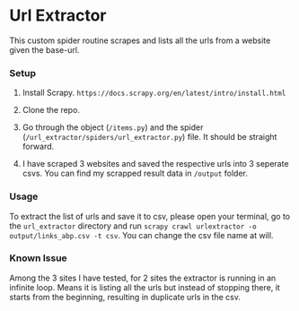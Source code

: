 # Url Extractor

This custom spider routine scrapes and lists all the urls from a website given the base-url.

### Setup

1. Install Scrapy. `https://docs.scrapy.org/en/latest/intro/install.html`

2. Clone the repo.

3. Go through the object (`/items.py`) and the spider (`/url_extractor/spiders/url_extractor.py`) file. It should be straight forward.

4. I have scraped 3 websites and saved the respective urls into 3 seperate csvs. You can find my scrapped result data in `/output` folder.

### Usage

To extract the list of urls and save it to csv, please open your terminal, go to the `url_extractor` directory and run `scrapy crawl urlextractor -o output/links_abp.csv -t csv`. You can change the csv file name at will.

### Known Issue

Among the 3 sites I have tested, for 2 sites the extractor is running in an infinite loop. Means it is listing all the urls but instead of stopping there, it starts from the beginning, resulting in duplicate urls in the csv.
